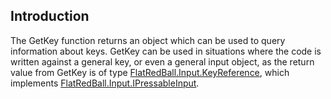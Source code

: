 ## Introduction

The GetKey function returns an object which can be used to query information about keys. GetKey can be used in situations where the code is written against a general key, or even a general input object, as the return value from GetKey is of type [FlatRedBall.Input.KeyReference](/frb/docs/index.php?title=FlatRedBall.Input.KeyReference&action=edit&redlink=1.md "FlatRedBall.Input.KeyReference (page does not exist)"), which implements [FlatRedBall.Input.IPressableInput](/frb/docs/index.php?title=FlatRedBall.Input.IPressableInput.md "FlatRedBall.Input.IPressableInput").
